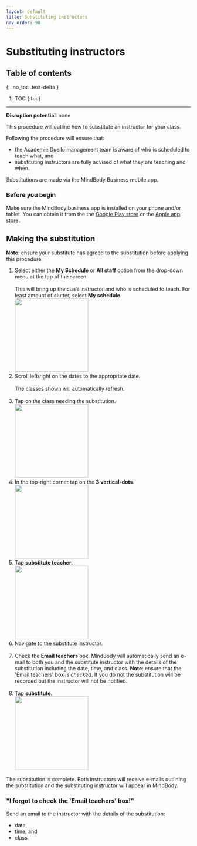 ```yaml
---
layout: default
title: Substituting instructors 
nav_order: 98
---
```

# Substituting instructors

## Table of contents
{: .no_toc .text-delta }

1. TOC
{:toc}

---
**Disruption potential**: none

This procedure will outline how to substitute an instructor for your class. 

Following the procedure will ensure that:
- the Academie Duello management team is aware of who is scheduled to teach what, and
- substituting instructors are fully advised of what they are teaching and when.

Substitutions are made via the MindBody Business mobile app.

### Before you begin
Make sure the MindBody business app is installed on your phone and/or tablet.
You can obtain it from the the [Google Play store](https://play.google.com/store/apps/details?id=com.mindbodyonline.express&hl=en) or the [Apple app store](https://apps.apple.com/us/app/mindbody-business/id599125654).

## Making the substitution

**Note**: ensure your substitute has agreed to the substitution before applying this procedure.

1. Select either the **My Schedule** or **All staff**  option from the drop-down menu at the top of the screen.  
<br>This will bring up the class instructor and who is scheduled to teach. For least amount of clutter, select **My schedule**. <br>
[<img src="http://github.com/clintonbf/Lynns-and-Clints-doc-project/blob/gh-pages/assets/images/coverage-1.png?raw=true" width="200" height="200" />](http://github.com/clintonbf/Lynns-and-Clints-doc-project/blob/gh-pages/assets/images/coverage-1.png)
2. Scroll left/right on the dates to the appropriate date.  
<br>The classes shown will automatically refresh. <br><br>
3. Tap on the class needing the substitution. <br>
[<img src="http://github.com/clintonbf/Lynns-and-Clints-doc-project/blob/gh-pages/assets/images/coverage-2-and-3.png?raw=true" width="200" height="200" />](http://github.com/clintonbf/Lynns-and-Clints-doc-project/blob/gh-pages/assets/images/coverage-2-and-3.png)
4. In the top-right corner tap on the **3 vertical-dots**. <br>
[<img src="http://github.com/clintonbf/Lynns-and-Clints-doc-project/blob/gh-pages/assets/images/coverage-4.png?raw=true" width="200" height="200" />](http://github.com/clintonbf/Lynns-and-Clints-doc-project/blob/gh-pages/assets/images/coverage-4.png)
5. Tap **substitute teacher**. <br>
[<img src="http://github.com/clintonbf/Lynns-and-Clints-doc-project/blob/gh-pages/assets/images/coverage-5.png?raw=true" width="200" height="200" />](http://github.com/clintonbf/Lynns-and-Clints-doc-project/blob/gh-pages/assets/images/coverage-5.png)
6. Navigate to the substitute instructor. <br><br>
7. Check the **Email teachers** box.
MindBody will automatically send an e-mail to both you and the substitute instructor with the details of the substitution
including the date, time, and class.
**Note**: ensure that the 'Email teachers' box _is checked_. If you do not the substitution will be recorded but the instructor will not be notified.<br><br>
8. Tap **substitute**. <br>
[<img src="http://github.com/clintonbf/Lynns-and-Clints-doc-project/blob/gh-pages/assets/images/coverage-7-8.png?raw=true" width="200" height="200" />](http://github.com/clintonbf/Lynns-and-Clints-doc-project/blob/gh-pages/assets/images/coverage-7-8.png)

The substitution is complete. Both instructors will receive e-mails outlining the substitution and the substituting instructor will appear in MindBody. 

### "I forgot to check the 'Email teachers' box!"

Send an email to the instructor with the details of the substitution:
- date,
- time, and
- class.


